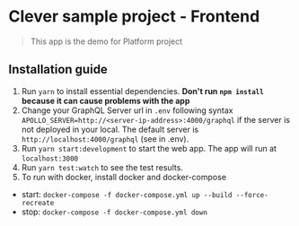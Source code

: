 # Clever sample project - Frontend

> This app is the demo for Platform project

## Installation guide

 1. Run `yarn` to install essential dependencies. <b>Don't run `npm install` because it can cause problems with the app</b>
 2. Change your GraphQL Server url in `.env` following  syntax `APOLLO_SERVER=http://<server-ip-address>:4000/graphql` if the server is not deployed in your local. The default server is `http://localhost:4000/graphql` (see in .env).
 3. Run `yarn start:development` to start the web app. The app will run at `localhost:3000`
 4. Run `yarn test:watch` to see the test results.
 5. To run with docker, install docker and docker-compose

- start:
  `docker-compose -f docker-compose.yml up --build --force-recreate`
- stop:
  `docker-compose -f docker-compose.yml down`
